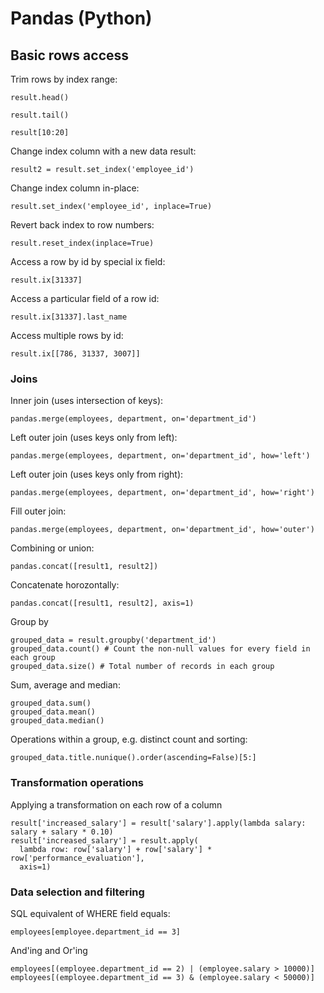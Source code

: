 Pandas (Python)
===

## Basic rows access

Trim rows by index range:

`result.head()`

`result.tail()`

`result[10:20]`

Change index column with a new data result:

`result2 = result.set_index('employee_id')`

Change index column in-place:

`result.set_index('employee_id', inplace=True)`

Revert back index to row numbers:

`result.reset_index(inplace=True)`

Access a row by id by special ix field:

`result.ix[31337]`

Access a particular field of a row id:

`result.ix[31337].last_name`

Access multiple rows by id:

`result.ix[[786, 31337, 3007]]`

### Joins

Inner join (uses intersection of keys):

`pandas.merge(employees, department, on='department_id')`

Left outer join (uses keys only from left):

`pandas.merge(employees, department, on='department_id', how='left')`

Left outer join (uses keys only from right):

`pandas.merge(employees, department, on='department_id', how='right')`

Fill outer join:

`pandas.merge(employees, department, on='department_id', how='outer')`

Combining or union:

`pandas.concat([result1, result2])`

Concatenate horozontally:

`pandas.concat([result1, result2], axis=1)`

Group by

```
grouped_data = result.groupby('department_id')
grouped_data.count() # Count the non-null values for every field in each group
grouped_data.size() # Total number of records in each group 
```

Sum, average and median:

```
grouped_data.sum()
grouped_data.mean()
grouped_data.median()
```

Operations within a group, e.g. distinct count and sorting:

`grouped_data.title.nunique().order(ascending=False)[5:]`

### Transformation operations

Applying a transformation on each row of a column

```
result['increased_salary'] = result['salary'].apply(lambda salary: salary + salary * 0.10)
result['increased_salary'] = result.apply(
  lambda row: row['salary'] + row['salary'] *  row['performance_evaluation'],
  axis=1)
```

### Data selection and filtering

SQL equivalent of WHERE field equals: 

`employees[employee.department_id == 3]`

And'ing and Or'ing

```
employees[(employee.department_id == 2) | (employee.salary > 10000)]
employees[(employee.department_id == 3) & (employee.salary < 50000)]
```





